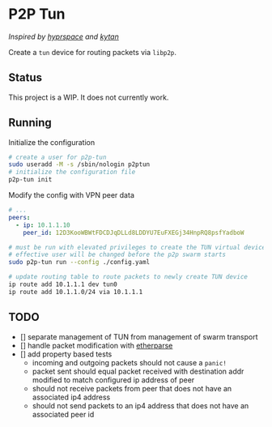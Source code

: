 # P2P Tun

_Inspired by [hyprspace](https://github.com/hyprspace/hyprspace) and [kytan](https://github.com/changlan/kytan)_

Create a `tun` device for routing packets via `libp2p`.

## Status

This project is a WIP. It does not currently work.

## Running

Initialize the configuration

```sh
# create a user for p2p-tun
sudo useradd -M -s /sbin/nologin p2ptun
# initialize the configuration file
p2p-tun init
```

Modify the config with VPN peer data

```yaml
# ...
peers:
  - ip: 10.1.1.10
    peer_id: 12D3KooWBWtFDCDJqDLLd8LDDYU7EuFXEGj34HnpRQ8psfYadboW
```

```sh
# must be run with elevated privileges to create the TUN virtual device
# effective user will be changed before the p2p swarm starts
sudo p2p-tun run --config ./config.yaml
```

```sh
# update routing table to route packets to newly create TUN device
ip route add 10.1.1.1 dev tun0
ip route add 10.1.1.0/24 via 10.1.1.1
```

## TODO

- [] separate management of TUN from management of swarm transport
- [] handle packet modification with [etherparse](https://docs.rs/etherparse/latest/etherparse/)
- [] add property based tests
    - incoming and outgoing packets should not cause a `panic!`
    - packet sent should equal packet received with destination addr modified to match configured ip address of peer
    - should not receive packets from peer that does not have an associated ip4 address
    - should not send packets to an ip4 address that does not have an associated peer id
